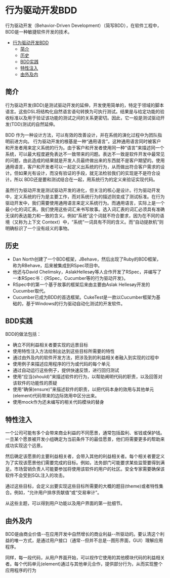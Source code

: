 # 行为驱动开发BDD

行为驱动开发（Behavior-Driven Development）（简写BDD），在软件工程中，BDD是一种敏捷软件开发的技术。

- [行为驱动开发BDD](#行为驱动开发bdd)
  - [简介](#简介)
  - [历史](#历史)
  - [BDD实践](#bdd实践)
  - [特性注入](#特性注入)
  - [由外及内](#由外及内)

## 简介

行为驱动开发(BDD)是测试驱动开发的延伸，开发使用简单的，特定于领域的脚本语言。这些DSL将结构化自然语言语句转换为可执行测试。结果是与给定功能的验收标准以及用于验证该功能的测试之间的关系更密切。因此，它一般是测试驱动开发(TDD)测试的自然延伸。

BDD 作为一种设计方法，可以有效的改善设计，并在系统的演化过程中为团队指明前进方向。
行为驱动开发的根基是一种“通用语言”。这种通用语言同时被客户和开发者用来定义系统的行为。由于客户和开发者使用同一种“语言”来描述同一个系统，可以最大程度避免表达不一致带来的问题。表达不一致是软件开发中最常见的问题，由此造成的结果就是开发人员最终做出来的东西就不是客户期望的。使用通用语言，客户和开发者可以一起定义出系统的行为，从而做出符合客户需求的设计。但如果光有设计，而没有验证的手段，就无法检验我们的实现是不是符合设计。所以 BDD还是要和测试结合在一起，用系统行为的定义来验证实现代码。

虽然行为驱动开发是测试驱动开发的进化，但关注的核心是设计。行为驱动开发中，定义系统的行为是主要工作，而对系统行为的描述则变成了测试标准。在行为驱动开发中，我们需要使用通用语言来定义系统行为。而通用语言，实际上是一个最小化的词汇表。我们使用这些词汇来书写故事。选入词汇表的词汇必须具有准确无误的表达能力和一致的含义。例如“系统”这个词就不符合要求，因为在不同的语境（又称为上下文 Context）中，“系统”一词具有不同的含义。而“自动提款机”则明确标识了一个没有歧义的事物。

## 历史

- Dan North创建了一个BDD框架，JBehave，然后出现了Ruby的BDD框架，称为RBehave，后来被集成到RSpec项目中。
- 他还与David Chelimsky，AslakHellesøy等人合作开发了RSpec，并编写了一本RSpec书：《RSpec，Cucumber等的行为驱动开发》。
- RSpec中的第一个基于故事的框架后来由主要由Aslak Hellesøy开发的Cucumber取代。
- Cucumber已成为BDD的首选框架。CukeTest是一款以Cucumber框架为基础的，基于Windows的行为驱动自动化测试的开发软件。

## BDD实践

BDD的做法包括：

- 确立不同利益相关者要实现的远景目标
- 使用特性注入方法绘制出达到这些目标所需要的特性
- 通过由外及内的软件开发方法，把涉及到的利益相关者融入到实现的过程中
- 使用例子来描述应用程序的行为或代码的每个单元
- 通过自动运行这些例子，提供快速反馈，进行回归测试
- 使用“应当(should)”来描述软件的行为，以帮助阐明代码的职责，以及回答对该软件的功能性的质疑
- 使用“确保(ensure)”来描述软件的职责，以把代码本身的效用与其他单元(element)代码带来的边际效用中区分出来。
- 使用mock作为还未编写的相关代码模块的替身

## 特性注入

一个公司可能有多个会带来商业利益的不同愿景，通常包括盈利、省钱或保护钱。一旦某个愿景被开发小组确定为当前条件下的最佳愿景，他们将需要更多的帮助来成功实现这个远景。

然后确定该愿景的主要利益相关者，会带入其他的利益相关者。每个相关者要定义为了实现该愿景他们需要完成的目标。例如，法务部门可能要求某些监管要得到满足。市场营销负责人可能要参加将使用该软件的用户的社区。安全专家需要确保该软件不会受到SQL注入的攻击。

通过这些目标，会定义出要实现这些目标所需要的大概的题目(theme)或者特性集合。例如，“允许用户排序贡献值”或“交易审计”。

从这些主题，可以得到用户功能以及用户界面的第一批细节。

## 由外及内

BDD是由商业价值--在应用开发中自然增长的商业利益--所驱动的。要认清这个利益的唯一方式，是通过用户接口（通常--但并不总是--图形界面，GUI）理解应用程序。

同样，每一段代码，从用户界面开始，可以视作它使用的其他模块代码的利益相关者。每个代码单元(element)通过与其他单元合作，提供部分行为，从而实现整个应用程序的行为
